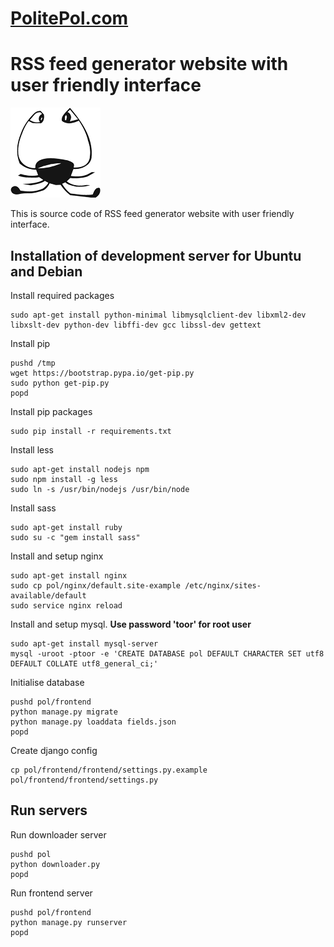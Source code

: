 # [PolitePol.com](http://politepol.com "RSS Feed Generator")
# RSS feed generator website with user friendly interface

![PolitePol.com](frontend/frontend/static/frontend/images/apple-touch-icon-144x144-precomposed.png "PolitePol.com")

This is source code of RSS feed generator website with user friendly interface.

## Installation of development server for Ubuntu and Debian

Install required packages
```
sudo apt-get install python-minimal libmysqlclient-dev libxml2-dev libxslt-dev python-dev libffi-dev gcc libssl-dev gettext
```

Install pip
```
pushd /tmp
wget https://bootstrap.pypa.io/get-pip.py
sudo python get-pip.py
popd
```

Install pip packages
```
sudo pip install -r requirements.txt
```

Install less
```
sudo apt-get install nodejs npm
sudo npm install -g less
sudo ln -s /usr/bin/nodejs /usr/bin/node
```

Install sass
```
sudo apt-get install ruby
sudo su -c "gem install sass"
```

Install and setup nginx
```
sudo apt-get install nginx
sudo cp pol/nginx/default.site-example /etc/nginx/sites-available/default
sudo service nginx reload
```

Install and setup mysql. **Use password 'toor' for root user**
```
sudo apt-get install mysql-server
mysql -uroot -ptoor -e 'CREATE DATABASE pol DEFAULT CHARACTER SET utf8 DEFAULT COLLATE utf8_general_ci;'
```

Initialise database
```
pushd pol/frontend
python manage.py migrate
python manage.py loaddata fields.json
popd
```

Create django config
```
cp pol/frontend/frontend/settings.py.example pol/frontend/frontend/settings.py
```

## Run servers

Run downloader server
```
pushd pol
python downloader.py
popd
```

Run frontend server
```
pushd pol/frontend
python manage.py runserver
popd
```

